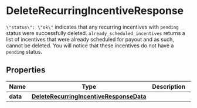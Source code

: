 

# DeleteRecurringIncentiveResponse

`\"status\": \"ok\"` indicates that any recurring incentives with `pending` status were successfully deleted.  `already_scheduled_incentives` returns a list of incentives that were already scheduled for payout and as such, cannot be deleted. You will notice that these incentives do not have a `pending` status. 

## Properties

| Name | Type | Description | Notes |
|------------ | ------------- | ------------- | -------------|
|**data** | [**DeleteRecurringIncentiveResponseData**](DeleteRecurringIncentiveResponseData.md) |  |  |



